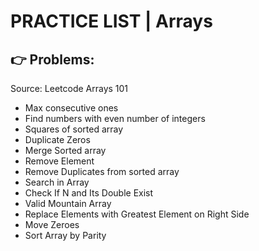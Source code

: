 # PRACTICE LIST | Arrays

## 👉 Problems: 
Source: Leetcode Arrays 101

- Max consecutive ones
- Find numbers with even number of integers
- Squares of sorted array 
- Duplicate Zeros
- Merge Sorted array
- Remove Element
- Remove Duplicates from sorted array
- Search in Array
- Check If N and Its Double Exist
- Valid Mountain Array
- Replace Elements with Greatest Element on Right Side
- Move Zeroes
- Sort Array by Parity